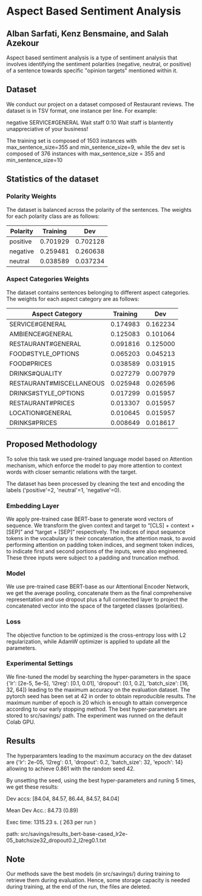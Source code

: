 # Aspect Based Sentiment Analysis

## Alban Sarfati, Kenz Bensmaine, and Salah Azekour


Aspect based sentiment analysis is a type of sentiment analysis that involves identifying the sentiment polarities (negative, neutral, or positive) of a sentence towards specific "opinion targets" mentioned within it.

## Dataset 
We conduct our project on a dataset composed of Restaurant reviews. The dataset is in TSV format, one instance per line.
For example: 

negative SERVICE#GENERAL Wait staff 0:10 Wait staff is blantently unappreciative of your business!

The training set is composed of 1503 instances with max_sentence_size=355 and min_sentence_size=9, while the dev set is composed of 376 instances with max_sentence_size = 355 and min_sentence_size=10

## Statistics of the dataset

### Polarity Weights

The dataset is balanced across the polarity of the sentences. The weights for each polarity class are as follows:

| Polarity | Training | Dev      |
| -------- | -------- |----------|
| positive | 0.701929 | 0.702128 |
| negative | 0.259481 | 0.260638 |
| neutral  | 0.038589 | 0.037234 |

### Aspect Categories Weights

The dataset contains sentences belonging to different aspect categories. The weights for each aspect category are as follows:

| Aspect Category           | Training | Dev      |
| -------------------------| -------- |----------|
| SERVICE#GENERAL           | 0.174983 | 0.162234 |
| AMBIENCE#GENERAL          | 0.125083 | 0.101064 |
| RESTAURANT#GENERAL        | 0.091816 | 0.125000 |
| FOOD#STYLE_OPTIONS        | 0.065203 | 0.045213 |
| FOOD#PRICES               | 0.038589 | 0.031915 |
| DRINKS#QUALITY            | 0.027279 | 0.007979 |
| RESTAURANT#MISCELLANEOUS  | 0.025948 | 0.026596 |
| DRINKS#STYLE_OPTIONS      | 0.017299 | 0.015957 |
| RESTAURANT#PRICES         | 0.013307 | 0.015957 |
| LOCATION#GENERAL          | 0.010645 | 0.015957 |
| DRINKS#PRICES             | 0.008649 | 0.018617 |

## Proposed Methodology 

To solve this task we used pre-trained language model based on Attention mechanism, which enforce the model to pay
more attention to context words with closer semantic relations with the target.

The dataset has been processed by cleaning the text and encoding the labels ('positive'=2, 'neutral'=1, 'negative'=0).

### Embedding Layer

We apply pre-trained case BERT-base to generate word vectors of sequence. We transform the given context and target
to “[CLS] + context + [SEP]” and “target + [SEP]” respectively. The indices of input sequence tokens in the vocabulary is their concatenation, the attention mask, to avoid performing attention on padding token indices,
and segment token indices, to indicate first and second portions of the inputs, were also engineered. These three inputs were subject to a padding and truncation method. 

### Model

We use pre-trained case BERT-base as our Attentional Encoder Network, we get the average pooling, concatenate them as
the final comprehensive representation and use dropout plus
a full connected layer to project the concatenated
vector into the space of the targeted classes (polarities).


### Loss

The objective function to be optimized is the cross-entropy loss with L2
regularization, while AdamW optimizer is applied to update all the parameters.

### Experimental Settings

We fine-tuned the model by searching the hyper-parameters in the space {'lr': [2e-5, 5e-5],
                'l2reg': [0.1, 0.01],
                'dropout': [0.1, 0.2],
                'batch_size': [16, 32, 64]} leading to the maximum accuracy on the evaluation dataset. The pytorch seed has been set at 42 in order to obtain reproducible results. The maximum number of epoch is 20 which is enough to attain convergence according to our early stopping method. 
The best hyper-parameters are stored to src/savings/ path.
The experiment was runned on the default Colab GPU.

## Results

The hyperparamters leading to the maximum accuracy on the dev dataset are {'lr': 2e-05, 'l2reg': 0.1, 'dropout': 0.2, 'batch_size': 32, 'epoch': 14} allowing to achieve 0.861 with the random seed 42.

By unsetting the seed, using the best hyper-parameters and runing 5 times, we get these results:

Dev accs: [84.04, 84.57, 86.44, 84.57, 84.04]

Mean Dev Acc.: 84.73 (0.89)
 
Exec time: 1315.23 s. ( 263 per run )

path:  src/savings/results_bert-base-cased_lr2e-05_batchsize32_dropout0.2_l2reg0.1.txt

## Note

Our methods save the best models (in src/savings/) during training to retrieve them during evaluation. Hence, some storage capacity is needed during training, at the end of the run, the files are deleted. 
